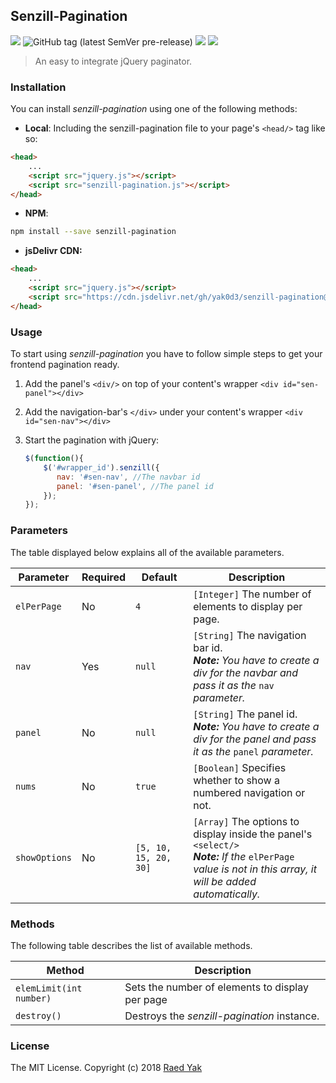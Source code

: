 ## Senzill-Pagination

![](https://img.shields.io/badge/Language-Javascript-blue.svg) ![GitHub tag (latest SemVer pre-release)](https://img.shields.io/github/tag-pre/yak0d3/senzill-pagination.svg) ![](https://img.shields.io/npm/v/senzill-pagination.svg) [![](https://data.jsdelivr.com/v1/package/gh/yak0d3/senzill-pagination/badge)](https://www.jsdelivr.com/package/gh/yak0d3/senzill-pagination)



> An easy to integrate jQuery paginator.

### Installation

You can install *senzill-pagination* using one of the following methods:

* **Local**: Including the senzill-pagination file to your page's `<head/>` tag like so:

```html
<head>
	...
    <script src="jquery.js"></script>
	<script src="senzill-pagination.js"></script>
</head>
```

* **NPM**:

```bash
npm install --save senzill-pagination
```

* **jsDelivr CDN:**

```html
<head>
	...
    <script src="jquery.js"></script>
    <script src="https://cdn.jsdelivr.net/gh/yak0d3/senzill-pagination@2.0.0/senzill-pagination.js"></script>
</head>
```



### Usage

To start using *senzill-pagination* you have to follow simple steps to get your frontend pagination ready.

1. Add the panel's `<div/>` on top of your content's wrapper `<div id="sen-panel"></div>`

2. Add the navigation-bar's `</div>` under your content's wrapper `<div id="sen-nav"></div>`

3. Start the pagination with jQuery: 

   ```javascript
   $(function(){
       $('#wrapper_id').senzill({
          nav: '#sen-nav', //The navbar id
          panel: '#sen-panel', //The panel id
       });
   });
   ```

### Parameters

The table displayed below explains all of the available parameters.

| Parameter     | Required | Default             | Description                                                  |
| ------------- | -------- | ------------------- | ------------------------------------------------------------ |
| `elPerPage`   | No       | `4`                 | `[Integer]` The number of elements to display per page.      |
| `nav`         | Yes      | `null`              | `[String]` The navigation bar id.<br />***Note:*** *You have to create a div for the navbar and pass it as the* `nav` *parameter.* |
| `panel`       | No      | `null`              | `[String]` The panel id.<br />***Note:*** *You have to create a div for the panel and pass it as the* `panel` *parameter.* |
| `nums`        | No       | `true`              | `[Boolean]` Specifies whether to show a numbered navigation or not. |
| `showOptions` | No       | `[5, 10, 15, 20, 30]` | `[Array]` The options to display inside the panel's `<select/>` <br />***Note:*** *If the* `elPerPage` *value is not in this array, it will be added automatically.* |

### Methods

The following table describes the list of available methods.

| Method                  | Description                                     |
| ----------------------- | ----------------------------------------------- |
| `elemLimit(int number)` | Sets the number of elements to display per page |
| `destroy()`             | Destroys the *senzill-pagination* instance.     |

### License

The MIT License. Copyright (c) 2018 [Raed Yak](https://github.com/yak0d3)
